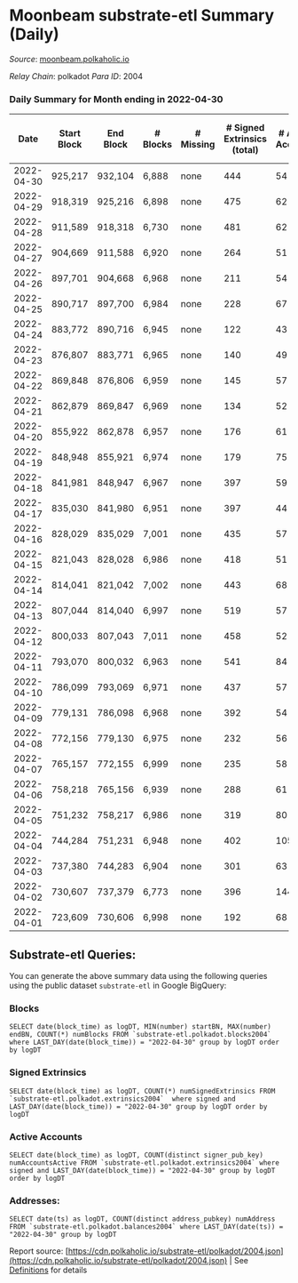 # Moonbeam substrate-etl Summary (Daily)

_Source_: [moonbeam.polkaholic.io](https://moonbeam.polkaholic.io)

*Relay Chain*: polkadot
*Para ID*: 2004



### Daily Summary for Month ending in 2022-04-30


| Date | Start Block | End Block | # Blocks | # Missing | # Signed Extrinsics (total) | # Active Accounts | # Addresses with Balances | # Events | # Transfers | # XCM Transfers In | # XCM Transfers Out |
| ---- | ----------- | --------- | -------- | --------- | --------------------------- | ----------------- | ------------------------- | -------- | ----------- | ------------------ | ------------------- |
| 2022-04-30 | 925,217 | 932,104 | 6,888 | none  | 444 | 54 | 226,560 | 538,744 | 13,202 ($12,664,527.28) |   |   |
| 2022-04-29 | 918,319 | 925,216 | 6,898 | none  | 475 | 62 |  | 535,382 | 12,880 ($15,025,533.81) |   |   |
| 2022-04-28 | 911,589 | 918,318 | 6,730 | none  | 481 | 62 |  | 545,705 | 12,530 ($17,454,565.81) |   |   |
| 2022-04-27 | 904,669 | 911,588 | 6,920 | none  | 264 | 51 |  | 509,344 | 13,078 ($12,199,123.52) |   |   |
| 2022-04-26 | 897,701 | 904,668 | 6,968 | none  | 211 | 54 |  | 548,880 | 16,342 ($18,332,638.50) |   |   |
| 2022-04-25 | 890,717 | 897,700 | 6,984 | none  | 228 | 67 |  | 567,393 | 13,511 ($18,505,719.63) |   |   |
| 2022-04-24 | 883,772 | 890,716 | 6,945 | none  | 122 | 43 |  | 455,839 | 9,396 ($51,142,951.64) |   |   |
| 2022-04-23 | 876,807 | 883,771 | 6,965 | none  | 140 | 49 |  | 450,773 | 11,030 ($10,815,818.74) |   |   |
| 2022-04-22 | 869,848 | 876,806 | 6,959 | none  | 145 | 57 |  | 481,251 | 10,341 ($13,638,724.94) |   |   |
| 2022-04-21 | 862,879 | 869,847 | 6,969 | none  | 134 | 52 |  | 565,739 | 13,101 ($18,148,996.81) |   |   |
| 2022-04-20 | 855,922 | 862,878 | 6,957 | none  | 176 | 61 |  | 556,885 | 14,642 ($26,460,416.68) |   |   |
| 2022-04-19 | 848,948 | 855,921 | 6,974 | none  | 179 | 75 |  | 573,281 | 14,680 ($18,705,164.53) |   |   |
| 2022-04-18 | 841,981 | 848,947 | 6,967 | none  | 397 | 59 |  | 580,771 | 16,877 ($36,545,472.24) |   |   |
| 2022-04-17 | 835,030 | 841,980 | 6,951 | none  | 397 | 44 |  | 523,614 | 13,145 ($14,467,264.71) |   |   |
| 2022-04-16 | 828,029 | 835,029 | 7,001 | none  | 435 | 57 |  | 555,303 | 14,308 ($21,678,984.99) |   |   |
| 2022-04-15 | 821,043 | 828,028 | 6,986 | none  | 418 | 51 |  | 550,526 | 15,104 ($18,616,730.24) |   |   |
| 2022-04-14 | 814,041 | 821,042 | 7,002 | none  | 443 | 68 |  | 563,676 | 14,460 ($22,987,188.22) |   |   |
| 2022-04-13 | 807,044 | 814,040 | 6,997 | none  | 519 | 57 |  | 644,362 | 18,444 ($56,208,845.74) |   |   |
| 2022-04-12 | 800,033 | 807,043 | 7,011 | none  | 458 | 52 |  | 630,546 | 16,628 ($49,038,718.51) |   |   |
| 2022-04-11 | 793,070 | 800,032 | 6,963 | none  | 541 | 84 |  | 640,363 | 16,653 ($113,142,710.23) |   |   |
| 2022-04-10 | 786,099 | 793,069 | 6,971 | none  | 437 | 57 |  | 685,934 | 18,922 ($57,930,227.20) |   |   |
| 2022-04-09 | 779,131 | 786,098 | 6,968 | none  | 392 | 54 |  | 522,613 | 12,924 ($21,061,039.37) |   |   |
| 2022-04-08 | 772,156 | 779,130 | 6,975 | none  | 232 | 56 |  | 653,794 | 16,803 ($28,370,288.80) |   |   |
| 2022-04-07 | 765,157 | 772,155 | 6,999 | none  | 235 | 58 |  | 695,610 | 19,191 ($31,651,596.03) |   |   |
| 2022-04-06 | 758,218 | 765,156 | 6,939 | none  | 288 | 61 |  | 821,961 | 21,141 ($43,771,561.67) |   |   |
| 2022-04-05 | 751,232 | 758,217 | 6,986 | none  | 319 | 80 |  | 821,290 | 23,467 ($50,433,263.86) |   |   |
| 2022-04-04 | 744,284 | 751,231 | 6,948 | none  | 402 | 105 |  | 1,128,485 | 35,756 ($72,596,397.84) |   |   |
| 2022-04-03 | 737,380 | 744,283 | 6,904 | none  | 301 | 63 |  | 1,118,198 | 32,874 ($64,243,331.66) |   |   |
| 2022-04-02 | 730,607 | 737,379 | 6,773 | none  | 396 | 144 |  | 1,595,945 | 49,729 ($116,414,919.71) |   |   |
| 2022-04-01 | 723,609 | 730,606 | 6,998 | none  | 192 | 68 |  | 590,980 | 14,410 ($18,039,717.23) |   |   |

## Substrate-etl Queries:
You can generate the above summary data using the following queries using the public dataset `substrate-etl` in Google BigQuery:


### Blocks
```
SELECT date(block_time) as logDT, MIN(number) startBN, MAX(number) endBN, COUNT(*) numBlocks FROM `substrate-etl.polkadot.blocks2004`  where LAST_DAY(date(block_time)) = "2022-04-30" group by logDT order by logDT
```


### Signed Extrinsics
```
SELECT date(block_time) as logDT, COUNT(*) numSignedExtrinsics FROM `substrate-etl.polkadot.extrinsics2004`  where signed and LAST_DAY(date(block_time)) = "2022-04-30" group by logDT order by logDT
```


### Active Accounts
```
SELECT date(block_time) as logDT, COUNT(distinct signer_pub_key) numAccountsActive FROM `substrate-etl.polkadot.extrinsics2004` where signed and LAST_DAY(date(block_time)) = "2022-04-30" group by logDT order by logDT
```


### Addresses:
```
SELECT date(ts) as logDT, COUNT(distinct address_pubkey) numAddress FROM `substrate-etl.polkadot.balances2004` where LAST_DAY(date(ts)) = "2022-04-30" group by logDT
```



Report source: [https://cdn.polkaholic.io/substrate-etl/polkadot/2004.json](https://cdn.polkaholic.io/substrate-etl/polkadot/2004.json) | See [Definitions](/DEFINITIONS.md) for details
